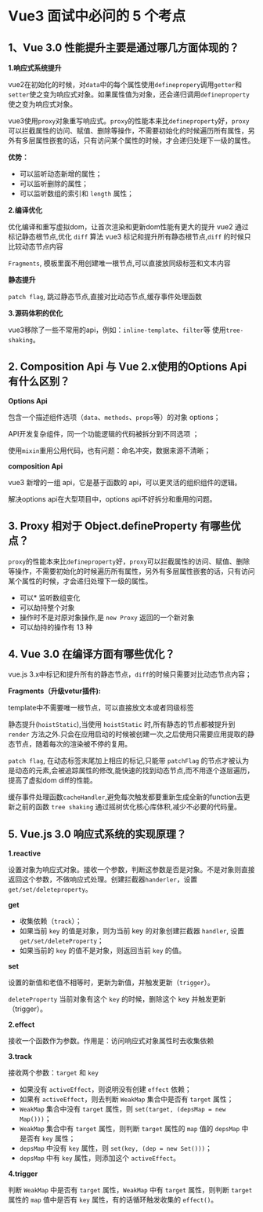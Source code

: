 # Vue3 面试中必问的 5 个考点

## 1、Vue 3.0 性能提升主要是通过哪几方面体现的？

**1.响应式系统提升**

vue2在初始化的时候，对`data`中的每个属性使用`definepropery`调用`getter`和`setter`使之变为响应式对象。如果属性值为对象，还会递归调用`defineproperty`使之变为响应式对象。

vue3使用`proxy`对象重写响应式。`proxy`的性能本来比`defineproperty`好，`proxy`可以拦截属性的访问、赋值、删除等操作，不需要初始化的时候遍历所有属性，另外有多层属性嵌套的话，只有访问某个属性的时候，才会递归处理下一级的属性。

**优势：**

- 可以监听动态新增的属性；
- 可以监听删除的属性；
- 可以监听数组的索引和 `length` 属性；

**2.编译优化**

优化编译和重写虚拟dom，让首次渲染和更新dom性能有更大的提升 vue2 通过标记静态根节点,优化 `diff` 算法 vue3 标记和提升所有静态根节点,`diff` 的时候只比较动态节点内容

`Fragments`, 模板里面不用创建唯一根节点,可以直接放同级标签和文本内容

**静态提升**

`patch flag`, 跳过静态节点,直接对比动态节点,缓存事件处理函数

**3.源码体积的优化**

vue3移除了一些不常用的api，例如：`inline-template`、`filter`等 使用`tree-shaking`。

## 2. Composition Api 与 Vue 2.x使用的Options Api 有什么区别？

**Options Api**

包含一个描述组件选项（`data`、`methods`、`props`等）的对象 options；

API开发复杂组件，同一个功能逻辑的代码被拆分到不同选项 ；

使用`mixin`重用公用代码，也有问题：命名冲突，数据来源不清晰；

**composition Api**

vue3 新增的一组 api，它是基于函数的 api，可以更灵活的组织组件的逻辑。

解决options api在大型项目中，options api不好拆分和重用的问题。

## 3. Proxy 相对于 Object.defineProperty 有哪些优点？

`proxy`的性能本来比`defineproperty`好，`proxy`可以拦截属性的访问、赋值、删除等操作，不需要初始化的时候遍历所有属性，另外有多层属性嵌套的话，只有访问某个属性的时候，才会递归处理下一级的属性。

- 可以* 监听数组变化
- 可以劫持整个对象
- 操作时不是对原对象操作,是 `new Proxy` 返回的一个新对象
- 可以劫持的操作有 13 种

## 4. Vue 3.0 在编译方面有哪些优化？

vue.js 3.x中标记和提升所有的静态节点，`diff`的时候只需要对比动态节点内容；

**Fragments（升级vetur插件):**

template中不需要唯一根节点，可以直接放文本或者同级标签

静态提升(`hoistStatic`),当使用 `hoistStatic` 时,所有静态的节点都被提升到 `render` 方法之外.只会在应用启动的时候被创建一次,之后使用只需要应用提取的静态节点，随着每次的渲染被不停的复用。

`patch flag`, 在动态标签末尾加上相应的标记,只能带 `patchFlag` 的节点才被认为是动态的元素,会被追踪属性的修改,能快速的找到动态节点,而不用逐个逐层遍历，提高了虚拟dom diff的性能。

缓存事件处理函数`cacheHandler`,避免每次触发都要重新生成全新的function去更新之前的函数 `tree shaking` 通过摇树优化核心库体积,减少不必要的代码量。

## 5. Vue.js 3.0 响应式系统的实现原理？

**1.reactive**

设置对象为响应式对象。接收一个参数，判断这参数是否是对象。不是对象则直接返回这个参数，不做响应式处理。创建拦截器`handerler`，设置`get/set/deleteproperty`。

**get**

- 收集依赖（`track`）；
- 如果当前 `key` 的值是对象，则为当前 key 的对象创建拦截器 `handler`, 设置 `get/set/deleteProperty`；
- 如果当前的 `key` 的值不是对象，则返回当前 `key` 的值。

**set**

设置的新值和老值不相等时，更新为新值，并触发更新（`trigger`）。

`deleteProperty` 当前对象有这个 `key` 的时候，删除这个 key 并触发更新（trigger）。

**2.effect**

接收一个函数作为参数。作用是：访问响应式对象属性时去收集依赖

**3.track**

接收两个参数：`target` 和 `key`

- 如果没有 `activeEffect`，则说明没有创建 `effect` 依赖；
- 如果有 `activeEffect`，则去判断 `WeakMap` 集合中是否有 `target` 属性；
- `WeakMap` 集合中没有 `target` 属性，则 `set(target, (depsMap = new Map()))`；
- `WeakMap` 集合中有 `target` 属性，则判断 `target` 属性的 `map` 值的 `depsMap` 中是否有 `key` 属性；
- `depsMap` 中没有 `key` 属性，则 `set(key, (dep = new Set()))`；
- `depsMap` 中有 `key` 属性，则添加这个 `activeEffect`。

**4.trigger**

判断 `WeakMap` 中是否有 `target` 属性，`WeakMap` 中有 `target` 属性，则判断 `target` 属性的 `map` 值中是否有 `key` 属性，有的话循环触发收集的 `effect()`。